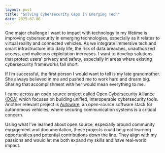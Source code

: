 ```yaml
---
layout: post
title: "Solving Cybersecurity Gaps in Emerging Tech"
date: 2025-07-06
---
```


One major challenge I want to impact with technology in my lifetime is improving cybersecurity in emerging technologies, especially as it relates to virtual reality and connected vehicles. As we integrate immersive tech and smart infrastructure into daily life, the risk of data breaches, unauthorized access, and malicious exploitation increases. I want to develop solutions that protect users' privacy and safety, especially in areas where existing cybersecurity frameworks fall short.

If I’m successful, the first person I would want to tell is my late grandmother. She always believed in me and pushed me to work hard and dream big. Sharing that accomplishment with her would mean everything to me.

I came across an open source project called [Open Cybersecurity Alliance (OCA)](https://github.com/opencybersecurityalliance) which focuses on building unified, interoperable cybersecurity tools. Another relevant project is [Autoware](https://github.com/autowarefoundation/autoware.ai), an open-source software stack for autonomous vehicles, where securing communication systems is a critical concern.

Using what I’ve learned about open source, especially around community engagement and documentation, these projects could be great learning opportunities and potential contributions down the line. They align with my passions and would let me both expand my skills and have real-world impact.

